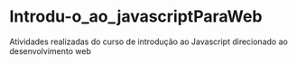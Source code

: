 # Introdu-o_ao_javascriptParaWeb
Atividades realizadas do curso de introdução ao Javascript direcionado ao desenvolvimento web
